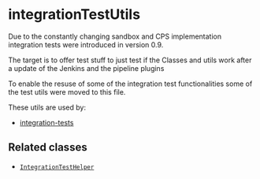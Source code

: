 # integrationTestUtils

Due to the constantly changing sandbox and CPS implementation
integration tests were introduced in version 0.9.

The target is to offer test stuff to just test if the Classes and utils
work after a update of the Jenkins and the pipeline plugins

To enable the resuse of some of the integration test functionalities
some of the test utils were moved to this file.

These utils are used by:
* [integration-tests](../jenkinsfiles/integration-tests.groovy)

## Related classes
* [`IntegrationTestHelper`](../src/io/wcm/devops/jenkins/pipeline/utils/IntegrationTestHelper.groovy)



